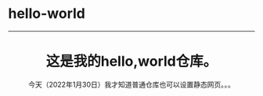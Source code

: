# hello-world  
---
<h1 align=center>这是我的hello,world仓库。</h1>
<p align=center>今天（2022年1月30日）我才知道普通仓库也可以设置静态网页。。。</p>
